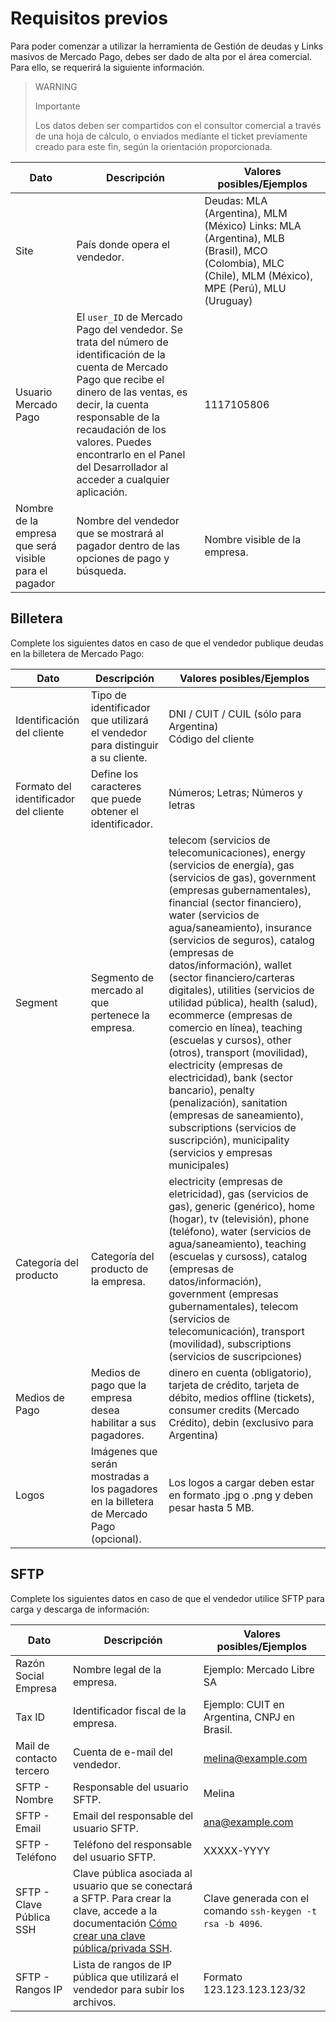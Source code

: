 # Requisitos previos

Para poder comenzar a utilizar la herramienta de Gestión de deudas y Links masivos de Mercado Pago, debes ser dado de alta por el área comercial. Para ello, se requerirá la siguiente información.

> WARNING
>
> Importante
>
> Los datos deben ser compartidos con el consultor comercial a través de una hoja de cálculo, o enviados mediante el ticket previamente creado para este fin, según la orientación proporcionada.

| Dato                             | Descripción                                                                                                                                                      | Valores posibles/Ejemplos                                                                                           |
|----------------------------------|------------------------------------------------------------------------------------------------------------------------------------------------------------------|---------------------------------------------------------------------------------------------------------------------|
| Site                         | País donde opera el vendedor.                                                                                                                                    | Deudas: MLA (Argentina), MLM (México) Links: MLA (Argentina), MLB (Brasil), MCO (Colombia), MLC (Chile), MLM (México), MPE (Perú), MLU (Uruguay)        |
| Usuario Mercado Pago         | El `user_ID` de Mercado Pago del vendedor. Se trata del número de identificación de la cuenta de Mercado Pago que recibe el dinero de las ventas, es decir, la cuenta responsable de la recaudación de los valores. Puedes encontrarlo en el Panel del Desarrollador al acceder a cualquier aplicación. | 1117105806                                                                                                                                                            |
| Nombre de la empresa que será visible para el pagador | Nombre del vendedor que se mostrará al pagador dentro de las opciones de pago y búsqueda.                                                        | Nombre visible de la empresa.                                                                                      |

## Billetera 

Complete los siguientes datos en caso de que el vendedor publique deudas en la billetera de Mercado Pago:

| Dato                        | Descripción                                                                                                         | Valores posibles/Ejemplos                                                                                                    |
|-----------------------------|---------------------------------------------------------------------------------------------------------------------|------------------------------------------------------------------------------------------------------------------------------|
| Identificación del cliente  | Tipo de identificador que utilizará el vendedor para distinguir a su cliente.                                      | DNI / CUIT / CUIL (sólo para Argentina) <br> Código del cliente                                                                         |
| Formato del identificador del cliente | Define los caracteres que puede obtener el identificador.                                                          | Números; Letras; Números y letras                                                                                            |
| Segment                     | Segmento de mercado al que pertenece la empresa.                                                                   | telecom (servicios de telecomunicaciones), energy (servicios de energía), gas (servicios de gas), government (empresas gubernamentales), financial (sector financiero), water (servicios de agua/saneamiento), insurance (servicios de seguros), catalog (empresas de datos/información), wallet (sector financiero/carteras digitales), utilities (servicios de utilidad pública), health (salud), ecommerce (empresas de comercio en línea), teaching (escuelas y cursos), other (otros), transport (movilidad), electricity (empresas de electricidad), bank (sector bancario), penalty (penalización), sanitation (empresas de saneamiento), subscriptions (servicios de suscripción), municipality (servicios y empresas municipales) |
| Categoría del producto      | Categoría del producto de la empresa.                                                                              | electricity (empresas de eletricidad), gas (servicios de gas), generic (genérico), home (hogar), tv (televisión), phone (teléfono), water (servicios de agua/saneamiento), teaching (escuelas y cursoss), catalog (empresas de datos/información), government (empresas gubernamentales), telecom (servicios de telecomunicación), transport (movilidad), subscriptions (servicios de suscripciones)                     |
| Medios de Pago      | Medios de pago que la empresa desea habilitar a sus pagadores.                                                                              | dinero en cuenta (obligatorio), tarjeta de crédito, tarjeta de débito, medios offline (tickets), consumer credits (Mercado Crédito), debin (exclusivo para Argentina)                     |
| Logos                       | Imágenes que serán mostradas a los pagadores en la billetera de Mercado Pago (opcional).                        | Los logos a cargar deben estar en formato .jpg o .png y deben pesar hasta 5 MB.  |

## SFTP

Complete los siguientes datos en caso de que el vendedor utilice SFTP para carga y descarga de información:

| Dato                        | Descripción                                                                                   | Valores posibles/Ejemplos                                                                                                    |
|-----------------------------|-----------------------------------------------------------------------------------------------|------------------------------------------------------------------------------------------------------------------------------|
| Razón Social Empresa        | Nombre legal de la empresa.                                                                                         |  Ejemplo: Mercado Libre SA                                                                                                                       |
| Tax ID                      | Identificador fiscal de la empresa.                                                                                         | Ejemplo: CUIT en Argentina, CNPJ en Brasil.                                                                                                                        |
| Mail de contacto tercero    | Cuenta de e-mail del vendedor.                                                               | melina@example.com                                                                                                                        |
| SFTP - Nombre               | Responsable del usuario SFTP.                                                                | Melina                                                                                                                         |
| SFTP - Email                | Email del responsable del usuario SFTP.                                                       | ana@example.com                                                                                                                         |
| SFTP - Teléfono             | Teléfono del responsable del usuario SFTP.                                                    | XXXXX-YYYY                                                                                                                          |
| SFTP - Clave Pública SSH    | Clave pública asociada al usuario que se conectará a SFTP. Para crear la clave, accede a la documentación [Cómo crear una clave pública/privada SSH](/developers/es/docs/links-and-debts/public-and-private-key). | Clave generada con el comando `ssh-keygen -t rsa -b 4096`.                                                                |
| SFTP - Rangos IP             | Lista de rangos de IP pública que utilizará el vendedor para subir los archivos.                        | Formato 123.123.123.123/32                                                                                                  |
